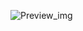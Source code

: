 ![Preview_img](https://github.com/DenisImamovicc/Finstagram-v2/assets/60396488/57847d83-9c8a-4a4a-8fd3-971b728e8bbc)
